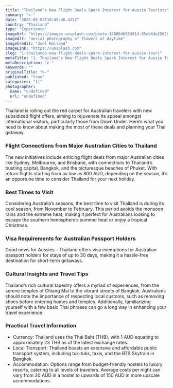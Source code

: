 ```yaml
---
title: "Thailand's New Flight Deals Spark Interest for Aussie Tourists"
summary: ">-"
date: "2025-05-02T10:45:46.425Z"
country: "Thailand"
type: "Experience"
imageUrl: "https://images.unsplash.com/photo-1488646953014-85cb44e25828?q=80&w=1935&auto=format&fit=crop&ixlib=rb-4.0.3&ixid=M3wxMjA3fDB8MHxwaG90by1wYWdlfHx8fGVufDB8fHx8fA%3D%3D"
imageAlt: "aerial photography of flowers at daytime"
imageCredit: "Joel Holland"
imageLink: "https://unsplash.com"
slug: "1-thailands-new-flight-deals-spark-interest-for-aussie-touri"
metaTitle: "1. Thailand's New Flight Deals Spark Interest for Aussie Tourists"
metaDescription: ">-"
keywords: ""
originalTitle: ">-"
published: "true"
categories: "[]"
photographer:
  name: "undefined"
  url: "undefined"
---
```





Thailand is rolling out the red carpet for Australian travelers with new subsidized flight offers, aiming to rejuvenate its appeal amongst international visitors, particularly those from Down Under. Here’s what you need to know about making the most of these deals and planning your Thai getaway.

### Flight Connections from Major Australian Cities to Thailand

The new initiatives include enticing flight deals from major Australian cities like Sydney, Melbourne, and Brisbane, with connections to Thailand’s bustling capital, Bangkok, and the picturesque beaches of Phuket. With return flights starting from as low as 800 AUD, depending on the season, it’s an opportune time to consider Thailand for your next holiday.

### Best Times to Visit

Considering Australia’s seasons, the best time to visit Thailand is during its cool season, from November to February. This period avoids the monsoon rains and the extreme heat, making it perfect for Australians looking to escape the southern hemisphere’s summer heat or enjoy a tropical Christmas.

### Visa Requirements for Australian Passport Holders

Good news for Aussies – Thailand offers visa exemptions for Australian passport holders for stays of up to 30 days, making it a hassle-free destination for short-term getaways.

### Cultural Insights and Travel Tips

Thailand’s rich cultural tapestry offers a myriad of experiences, from the serene temples of Chiang Mai to the vibrant streets of Bangkok. Australians should note the importance of respecting local customs, such as removing shoes before entering homes and temples. Additionally, familiarizing yourself with a few basic Thai phrases can go a long way in enhancing your travel experience.

### Practical Travel Information

- Currency: Thailand uses the Thai Baht (THB), with 1 AUD equating to approximately 23 THB as of the latest exchange rates.
- Local Transport: Thailand boasts an extensive and affordable public transport system, including tuk-tuks, taxis, and the BTS Skytrain in Bangkok.
- Accommodation: Options range from budget-friendly hostels to luxury resorts, catering to all levels of travelers. Average costs per night can vary from 20 AUD in a hostel to upwards of 150 AUD in more upscale accommodations.
